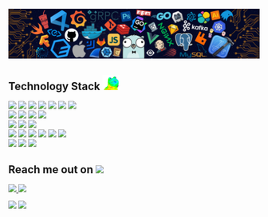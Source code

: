 <!--  https://minghieu.github.io/portfolio/  -->
<p align="center">
    <img src="./images/banner.png" />
</p>

<h2>Technology Stack <img src="./images/rainbow-frog-17.gif" height="30"/> </h2>
<p>
    <img src="https://img.shields.io/badge/C-00599C?style=flat-square&logo=c&logoColor=white"/>
    <img src="https://img.shields.io/badge/C++-00599C?style=flat-square&logo=c"/>
    <img src="https://img.shields.io/badge/Python-00599C?style=flat-square&logo=python&logoColor=ffdd54"/>
    <img src="https://img.shields.io/badge/Javascript-%2320232a.svg?style=flat-square&logo=javascript&logoColor=%23F7DF1E"/>
    <img src="https://img.shields.io/badge/Typescript-%23007ACC.svg?style=flat-square&logo=typescript&logoColor=white"/>
    <img src="https://img.shields.io/badge/Java-ed2945?style=flat-square&logo=java"/>
    <img src="https://img.shields.io/badge/Swift-ffffff?style=flat-square&logo=swift"/>
    <br/>
    <img src="https://img.shields.io/badge/HTML5-E34F26?style=flat-square&logo=html5&logoColor=white"/>
    <img src="https://img.shields.io/badge/CSS3-1572B6?style=flat-square&logo=css3"/>
    <img src="https://img.shields.io/badge/Jquery-red?style=flat-square&logo=jquery"/>
    <img src="https://img.shields.io/badge/Bootstrap-563D7C?style=flat-square&logo=bootstrap&logoColor=white"/>
    <br/>
    <img src="https://img.shields.io/badge/React_Native-%2320232a.svg?style=flat-square&logo=react"/>
    <img src="https://img.shields.io/badge/Android-%2320232a.svg?style=flat-square&logo=android"/>
    <img src="https://img.shields.io/badge/IOS-%2320232a.svg?style=flat-square&logo=apple"/>
    <br/>
    <img src="https://img.shields.io/badge/Node.js-6DA55F?style=flat-square&logo=node.js&logoColor=white"/>
    <img src="https://img.shields.io/badge/NestJS-ed2945?style=flat-square&logo=nestjs"/>
    <img src="https://img.shields.io/badge/Docker-%230db7ed.svg?style=flat-square&logo=docker&logoColor=white"/>
    <img src="https://img.shields.io/badge/Prisma-brightgreen?style=flat-square&logo=prisma"/>
    <img src="https://img.shields.io/badge/MySQL-%23316192.svg?style=flat-square&logo=mysql&logoColor=white"/>
    <img src="https://img.shields.io/badge/Postgres-%23316192.svg?style=flat-square&logo=postgresql&logoColor=white"/>
    <br/>
    <img src="https://img.shields.io/badge/AWS-%23FF9900.svg?style=flat-square&logo=amazon-aws&logoColor=white"/>
    <img src="https://img.shields.io/badge/Heroku-430098?style=flat-square&logo=heroku"/>
    <img src="https://img.shields.io/badge/Firebase-blue?style=flat-square&logo=firebase"/>
</p>

<h2>Reach me out on <img src="https://media0.giphy.com/media/jqNPzdTTxQfOgOqpO4/source.gif" height="30"></h2>

<p>
    <a href="mailto:hieubeo0612@gmail.com">
        <img src="https://img.shields.io/badge/Gmail-D14836?style=for-the-badge&logo=gmail&logoColor=white"/>
    </a>
    <a href="https://join.skype.com/invite/vIuFEQyKeFBU">
        <img src="https://img.shields.io/badge/Skype-%2300AFF0.svg?style=for-the-badge&logo=Skype&logoColor=white"/>
    </a>
</p>

<p>
  <img src="https://github-readme-stats.vercel.app/api?username=minghieu&show_icons=true&theme=radical" height="165">
  <img src="https://github-readme-stats.vercel.app/api/top-langs/?username=minghieu&theme=radical&langs_count=6&layout=compact" height="165">
</p>
